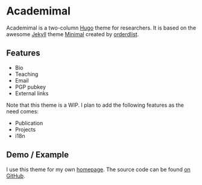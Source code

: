 # Academimal

Academimal is a two-column [Hugo](https://gohugo.io/) theme for researchers.
It is based on the awesome [Jekyll](https://jekyllrb.com) theme
[Minimal](https://pages-themes.github.io/minimal/) created by
[orderdlist](https://github.com/orderedlist).

## Features

- Bio
- Teaching
- Email
- PGP pubkey
- External links

Note that this theme is a WIP. I plan to add the following features as the
need comes:

- Publication
- Projects
- i18n

## Demo / Example

I use this theme for my own [homepage](http://leiy.me). The source code can
be found [on GitHub](https://github.com/yangl1996/homepage).

